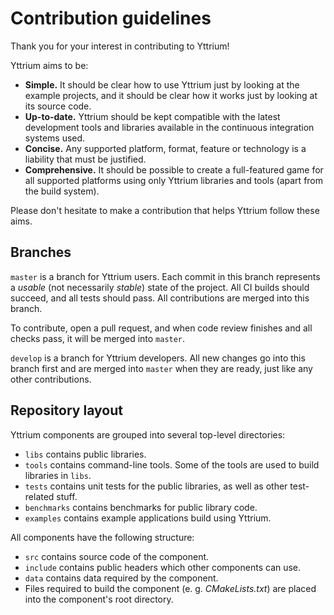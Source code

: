 # Contribution guidelines

Thank you for your interest in contributing to Yttrium!

Yttrium aims to be:
* **Simple.** It should be clear how to use Yttrium just by looking at the
  example projects, and it should be clear how it works just by looking at its
  source code.
* **Up-to-date.** Yttrium should be kept compatible with the latest development
  tools and libraries available in the continuous integration systems used.
* **Concise.** Any supported platform, format, feature or technology is a
  liability that must be justified.
* **Comprehensive.** It should be possible to create a full-featured game for
  all supported platforms using only Yttrium libraries and tools (apart from the
  build system).

Please don't hesitate to make a contribution that helps Yttrium follow these
aims.


## Branches

`master` is a branch for Yttrium users. Each commit in this branch represents
a *usable* (not necessarily *stable*) state of the project. All CI builds
should succeed, and all tests should pass. All contributions are merged into
this branch.

To contribute, open a pull request, and when code review finishes and all
checks pass, it will be merged into `master`.

`develop` is a branch for Yttrium developers. All new changes go into this
branch first and are merged into `master` when they are ready, just like any
other contributions.


## Repository layout

Yttrium components are grouped into several top-level directories:
* `libs` contains public libraries.
* `tools` contains command-line tools. Some of the tools are used to build
  libraries in `libs`.
* `tests` contains unit tests for the public libraries, as well as other
  test-related stuff.
* `benchmarks` contains benchmarks for public library code.
* `examples` contains example applications build using Yttrium.

All components have the following structure:
* `src` contains source code of the component.
* `include` contains public headers which other components can use.
* `data` contains data required by the component.
* Files required to build the component (e. g. *CMakeLists.txt*) are placed
  into the component's root directory.
